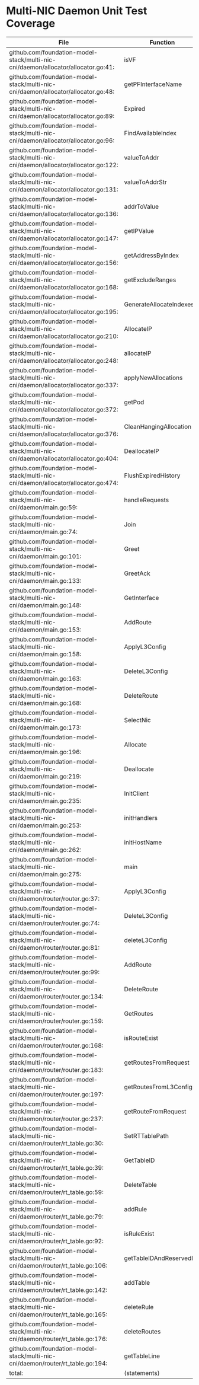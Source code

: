 # Multi-NIC Daemon Unit Test Coverage

File | Function | Coverage 
---|---|---
| github.com/foundation-model-stack/multi-nic-cni/daemon/allocator/allocator.go:41: | isVF | 100.0% |
| github.com/foundation-model-stack/multi-nic-cni/daemon/allocator/allocator.go:48: | getPFInterfaceName | 81.8% |
| github.com/foundation-model-stack/multi-nic-cni/daemon/allocator/allocator.go:89: | Expired | 100.0% |
| github.com/foundation-model-stack/multi-nic-cni/daemon/allocator/allocator.go:96: | FindAvailableIndex | 86.7% |
| github.com/foundation-model-stack/multi-nic-cni/daemon/allocator/allocator.go:122: | valueToAddr | 100.0% |
| github.com/foundation-model-stack/multi-nic-cni/daemon/allocator/allocator.go:131: | valueToAddrStr | 100.0% |
| github.com/foundation-model-stack/multi-nic-cni/daemon/allocator/allocator.go:136: | addrToValue | 100.0% |
| github.com/foundation-model-stack/multi-nic-cni/daemon/allocator/allocator.go:147: | getIPValue | 100.0% |
| github.com/foundation-model-stack/multi-nic-cni/daemon/allocator/allocator.go:156: | getAddressByIndex | 100.0% |
| github.com/foundation-model-stack/multi-nic-cni/daemon/allocator/allocator.go:168: | getExcludeRanges | 93.8% |
| github.com/foundation-model-stack/multi-nic-cni/daemon/allocator/allocator.go:195: | GenerateAllocateIndexes | 100.0% |
| github.com/foundation-model-stack/multi-nic-cni/daemon/allocator/allocator.go:210: | AllocateIP | 77.8% |
| github.com/foundation-model-stack/multi-nic-cni/daemon/allocator/allocator.go:248: | allocateIP | 84.6% |
| github.com/foundation-model-stack/multi-nic-cni/daemon/allocator/allocator.go:337: | applyNewAllocations | 73.7% |
| github.com/foundation-model-stack/multi-nic-cni/daemon/allocator/allocator.go:372: | getPod | 100.0% |
| github.com/foundation-model-stack/multi-nic-cni/daemon/allocator/allocator.go:376: | CleanHangingAllocation | 82.4% |
| github.com/foundation-model-stack/multi-nic-cni/daemon/allocator/allocator.go:404: | DeallocateIP | 82.9% |
| github.com/foundation-model-stack/multi-nic-cni/daemon/allocator/allocator.go:474: | FlushExpiredHistory | 100.0% |
| github.com/foundation-model-stack/multi-nic-cni/daemon/main.go:59: | handleRequests | 0.0% |
| github.com/foundation-model-stack/multi-nic-cni/daemon/main.go:74: | Join | 68.8% |
| github.com/foundation-model-stack/multi-nic-cni/daemon/main.go:101: | Greet | 0.0% |
| github.com/foundation-model-stack/multi-nic-cni/daemon/main.go:133: | GreetAck | 66.7% |
| github.com/foundation-model-stack/multi-nic-cni/daemon/main.go:148: | GetInterface | 100.0% |
| github.com/foundation-model-stack/multi-nic-cni/daemon/main.go:153: | AddRoute | 100.0% |
| github.com/foundation-model-stack/multi-nic-cni/daemon/main.go:158: | ApplyL3Config | 100.0% |
| github.com/foundation-model-stack/multi-nic-cni/daemon/main.go:163: | DeleteL3Config | 100.0% |
| github.com/foundation-model-stack/multi-nic-cni/daemon/main.go:168: | DeleteRoute | 100.0% |
| github.com/foundation-model-stack/multi-nic-cni/daemon/main.go:173: | SelectNic | 93.3% |
| github.com/foundation-model-stack/multi-nic-cni/daemon/main.go:196: | Allocate | 93.3% |
| github.com/foundation-model-stack/multi-nic-cni/daemon/main.go:219: | Deallocate | 100.0% |
| github.com/foundation-model-stack/multi-nic-cni/daemon/main.go:235: | InitClient | 0.0% |
| github.com/foundation-model-stack/multi-nic-cni/daemon/main.go:253: | initHandlers | 100.0% |
| github.com/foundation-model-stack/multi-nic-cni/daemon/main.go:262: | initHostName | 87.5% |
| github.com/foundation-model-stack/multi-nic-cni/daemon/main.go:275: | main | 0.0% |
| github.com/foundation-model-stack/multi-nic-cni/daemon/router/router.go:37: | ApplyL3Config | 70.8% |
| github.com/foundation-model-stack/multi-nic-cni/daemon/router/router.go:74: | DeleteL3Config | 100.0% |
| github.com/foundation-model-stack/multi-nic-cni/daemon/router/router.go:81: | deleteL3Config | 81.8% |
| github.com/foundation-model-stack/multi-nic-cni/daemon/router/router.go:99: | AddRoute | 66.7% |
| github.com/foundation-model-stack/multi-nic-cni/daemon/router/router.go:134: | DeleteRoute | 80.0% |
| github.com/foundation-model-stack/multi-nic-cni/daemon/router/router.go:159: | GetRoutes | 100.0% |
| github.com/foundation-model-stack/multi-nic-cni/daemon/router/router.go:168: | isRouteExist | 50.0% |
| github.com/foundation-model-stack/multi-nic-cni/daemon/router/router.go:183: | getRoutesFromRequest | 75.0% |
| github.com/foundation-model-stack/multi-nic-cni/daemon/router/router.go:197: | getRoutesFromL3Config | 71.4% |
| github.com/foundation-model-stack/multi-nic-cni/daemon/router/router.go:237: | getRouteFromRequest | 82.4% |
| github.com/foundation-model-stack/multi-nic-cni/daemon/router/rt_table.go:30: | SetRTTablePath | 100.0% |
| github.com/foundation-model-stack/multi-nic-cni/daemon/router/rt_table.go:39: | GetTableID | 66.7% |
| github.com/foundation-model-stack/multi-nic-cni/daemon/router/rt_table.go:59: | DeleteTable | 64.3% |
| github.com/foundation-model-stack/multi-nic-cni/daemon/router/rt_table.go:79: | addRule | 88.9% |
| github.com/foundation-model-stack/multi-nic-cni/daemon/router/rt_table.go:92: | isRuleExist | 87.5% |
| github.com/foundation-model-stack/multi-nic-cni/daemon/router/rt_table.go:106: | getTableIDAndReservedIDs | 82.6% |
| github.com/foundation-model-stack/multi-nic-cni/daemon/router/rt_table.go:142: | addTable | 92.3% |
| github.com/foundation-model-stack/multi-nic-cni/daemon/router/rt_table.go:165: | deleteRule | 85.7% |
| github.com/foundation-model-stack/multi-nic-cni/daemon/router/rt_table.go:176: | deleteRoutes | 90.9% |
| github.com/foundation-model-stack/multi-nic-cni/daemon/router/rt_table.go:194: | getTableLine | 100.0% |
| total: | (statements) | 74.8% |
